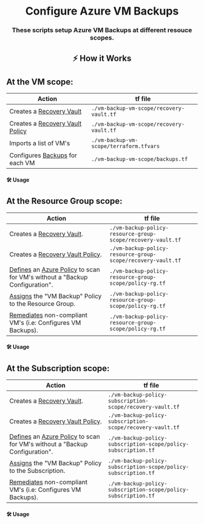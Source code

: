 <h1 align="center">
  Configure Azure VM Backups
</h1>
<h3 align="center">These scripts setup Azure VM Backups at different resouce scopes.</h3>

## <p align="center">⚡️ How it Works</p>

<p>
<h2>At the VM scope:</h2>

|                                                             Action                                                                   |               tf file                  |
|--------------------------------------------------------------------------------------------------------------------------------------|----------------------------------------|
| Creates a [Recovery Vault](https://docs.microsoft.com/en-us/azure/backup/backup-azure-recovery-services-vault-overview)              |`./vm-backup-vm-scope/recovery-vault.tf`| 
| Creates a [Recovery Vault Policy](https://docs.microsoft.com/en-us/azure/backup/backup-azure-arm-vms-prepare#create-a-custom-policy) |`./vm-backup-vm-scope/recovery-vault.tf`| 
| Imports a list of VM's                                                                                                               |`./vm-backup-vm-scope/terraform.tfvars` |
| Configures [Backups](https://docs.microsoft.com/en-us/azure/backup/backup-azure-arm-vms-prepare#apply-a-backup-policy) for each VM   |`./vm-backup-vm-scope/backups.tf`       |

#### 🛠 Usage

<h2>At the Resource Group scope:</h2>

|                                                       Action                                                                                                                                                                              |                           tf file                           |
|-------------------------------------------------------------------------------------------------------------------------------------------------------------------------------------------------------------------------------------------|-------------------------------------------------------------|
| Creates a [Recovery Vault](https://docs.microsoft.com/en-us/azure/backup/backup-azure-recovery-services-vault-overview).                                                                                                                  | `./vm-backup-policy-resource-group-scope/recovery-vault.tf` |
| Creates a [Recovery Vault Policy](https://docs.microsoft.com/en-us/azure/backup/backup-azure-arm-vms-prepare#create-a-custom-policy).                                                                                                     | `./vm-backup-policy-resource-group-scope/recovery-vault.tf` |
| [Defines](https://docs.microsoft.com/en-us/azure/governance/policy/concepts/definition-structure) an [Azure Policy](https://docs.microsoft.com/en-us/azure/governance/policy/overview) to scan for VM's without a "Backup Configuration". | `./vm-backup-policy-resource-group-scope/policy-rg.tf`      |
| [Assigns](https://docs.microsoft.com/en-us/azure/governance/policy/concepts/assignment-structure) the "VM Backup" Policy to the Resource Group.                                                                                           | `./vm-backup-policy-resource-group-scope/policy-rg.tf`      |
| [Remediates](https://docs.microsoft.com/en-us/azure/governance/policy/how-to/remediate-resources) non-compliant VM's (i.e: Configures VM Backups).                                                                                        | `./vm-backup-policy-resource-group-scope/policy-rg.tf`      |

#### 🛠 Usage

<h2>At the Subscription scope:</h2>

|                                                       Action                                                                                                                                                                              |                                tf file                         |
|-------------------------------------------------------------------------------------------------------------------------------------------------------------------------------------------------------------------------------------------|----------------------------------------------------------------|
| Creates a [Recovery Vault](https://docs.microsoft.com/en-us/azure/backup/backup-azure-recovery-services-vault-overview).                                                                                                                  | `./vm-backup-policy-subscription-scope/recovery-vault.tf`      |
| Creates a [Recovery Vault Policy](https://docs.microsoft.com/en-us/azure/backup/backup-azure-arm-vms-prepare#create-a-custom-policy).                                                                                                     | `./vm-backup-policy-subscription-scope/recovery-vault.tf`      |
| [Defines](https://docs.microsoft.com/en-us/azure/governance/policy/concepts/definition-structure) an [Azure Policy](https://docs.microsoft.com/en-us/azure/governance/policy/overview) to scan for VM's without a "Backup Configuration". | `./vm-backup-policy-subscription-scope/policy-subscription.tf` |
| [Assigns](https://docs.microsoft.com/en-us/azure/governance/policy/concepts/assignment-structure) the "VM Backup" Policy to the Subscription.                                                                                             | `./vm-backup-policy-subscription-scope/policy-subscription.tf` |
| [Remediates](https://docs.microsoft.com/en-us/azure/governance/policy/how-to/remediate-resources) non-compliant VM's (i.e: Configures VM Backups).                                                                                        | `./vm-backup-policy-subscription-scope/policy-subscription.tf` |

#### 🛠 Usage

</p>
